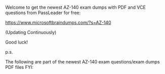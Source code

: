 Welcome to get the newest AZ-140 exam dumps with PDF and VCE questions from PassLeader for free:

https://www.microsoftbraindumps.com/?s=AZ-140

(Updating Continuously)

Good luck!

p.s.

The following are part of the newest AZ-140 exam questions/exam dumps PDF files FYI:
